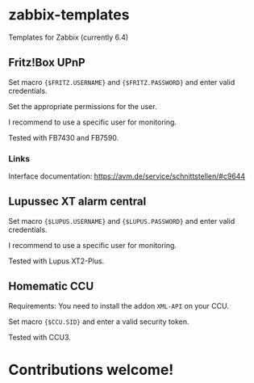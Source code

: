 # zabbix-templates
Templates for Zabbix (currently 6.4)

## Fritz!Box UPnP

Set macro ``{$FRITZ.USERNAME}`` and ``{$FRITZ.PASSWORD}`` and enter valid credentials.

Set the appropriate permissions for the user.

I recommend to use a specific user for monitoring.

Tested with FB7430 and FB7590.

### Links

Interface documentation: https://avm.de/service/schnittstellen/#c9644

## Lupussec XT alarm central

Set macro ``{$LUPUS.USERNAME}`` and ``{$LUPUS.PASSWORD}`` and enter valid credentials.

I recommend to use a specific user for monitoring.

Tested with Lupus XT2-Plus.

## Homematic CCU

Requirements: You need to install the addon ``XML-API`` on your CCU.

Set macro ``{$CCU.SID}`` and enter a valid security token.

Tested with CCU3.

# Contributions welcome!
